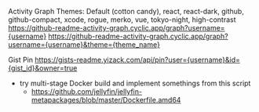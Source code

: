 Activity Graph
Themes: Default (cotton candy), react, react-dark, github, github-compact, xcode, rogue, merko, vue, tokyo-night, high-contrast
https://github-readme-activity-graph.cyclic.app/graph?username={username}
https://github-readme-activity-graph.cyclic.app/graph?username={username}&theme={theme_name}

Gist Pin
https://gists-readme.yizack.com/api/pin?user={username}&id={gist_id}&owner=true

- try multi-stage Docker build and implement somethings from this script
  - https://github.com/jellyfin/jellyfin-metapackages/blob/master/Dockerfile.amd64
